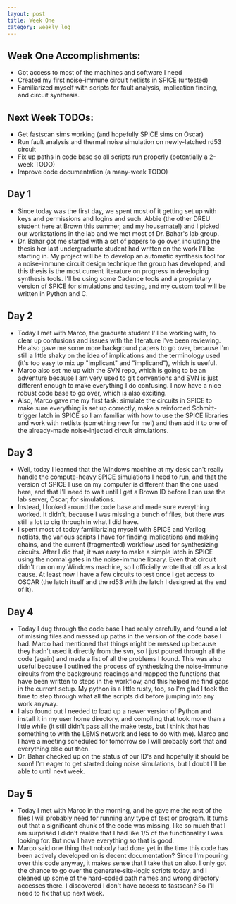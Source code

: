```yaml
---
layout: post 
title: Week One 
category: weekly log
---
```


## Week One Accomplishments:
 + Got access to most of the machines and software I need
 + Created my first noise-immune circuit netlists in SPICE (untested)
 + Familiarized myself with scripts for fault analysis, implication finding, and
 circuit synthesis.

## Next Week TODOs:
 + Get fastscan sims working (and hopefully SPICE sims on Oscar)
 + Run fault analysis and thermal noise simulation on newly-latched rd53 circuit
 + Fix up paths in code base so all scripts run properly (potentially a 2-week TODO)
 + Improve code documentation (a many-week TODO)
 
## Day 1
 + Since today was the first day, we spent most of it getting set up with keys
 and permissions and logins and such. Abbie (the other DREU student here at
 Brown this summer, and my housemate!) and I picked our workstations in the lab
 and we met most of Dr. Bahar's lab group. 
 + Dr. Bahar got me started with a set of papers to go over, including the
 thesis her last undergraduate student had written on the work I'll be
 starting in. My project will be to develop an automatic synthesis tool for 
 a noise-immune circuit design technique the group has developed, and this
 thesis is the most current literature on progress in developing synthesis tools. 
 I'll be using some Cadence tools and a proprietary version of SPICE for 
 simulations and testing, and my custom tool will be written in Python and C.
 
## Day 2
 + Today I met with Marco, the graduate student I'll be working with, to clear
 up confusions and issues with the literature I've been reviewing. He also 
 gave me some more background papers to go over, because I'm still a little 
 shaky on the idea of implications and the terminology used (it's too easy to 
 mix up "implicant" and "implicand"), which is useful.
 + Marco also set me up with the SVN repo, which is going to be an adventure
  because I am very used to git conventions and SVN is just different enough
  to make everything I do confusing. I now have a nice robust code base to go
  over, which is also exciting.
 + Also, Marco gave me my first task: simulate the circuits in SPICE to make
 sure everything is set up correctly, make a reinforced Schmitt-trigger latch
 in SPICE so I am familiar with how to use the SPICE libraries and work with 
 netlists (something new for me!) and then add it to one of the already-made
 noise-injected circuit simulations.
 
## Day 3
 + Well, today I learned that the Windows machine at my desk can't really
 handle the compute-heavy SPICE simulations I need to run, and that the version
 of SPICE I use on my computer is different than the one used here, and that I'll
 need to wait until I get a Brown ID before I can use the lab server, Oscar, for
 simulations.
 + Instead, I looked around the code base and made sure everything worked. It 
 didn't, because I was missing a bunch of files, but there was still a lot to
 dig through in what I did have. 
 + I spent most of today familiarizing myself with SPICE and Verilog netlists, 
 the various scripts I have for finding implications and making chains, and the 
 current (fragmented) workflow used for synthesizing circuits. After I did that,
 it was easy to make a simple latch in SPICE using the normal gates in the
 noise-immune library. Even that circuit didn't run on my Windows machine, so 
 I officially wrote that off as a lost cause. At least now I have a few circuits
 to test once I get access to OSCAR (the latch itself and the rd53 with the 
 latch I designed at the end of it). 
 
## Day 4
 + Today I dug through the code base I had really carefully, and found a lot of
 missing files and messed up paths in the version of the code base I had. Marco
 had mentioned that things might be messed up because they hadn't used it
 directly from the svn, so I just poured through all the code (again) and made a list
 of all the problems I found. This was also useful because I outlined the process 
 of synthesizing the noise-immune circuits from the background readings and mapped 
 the functions that have been written to steps in the workflow, and this helped 
 me find gaps in the current setup. My python is a little
 rusty, too, so I'm glad I took the time to step through what all the scripts did
 before jumping into any work anyway. 
 + I also found out I needed to load up a newer version of Python and install it
 in my user home directory, and compiling that took more than a little while (it still
 didn't pass all the make tests, but I think that has something to with the
 LEMS network and less to do with me). Marco and I have a meeting scheduled for tomorrow
 so I will probably sort that and everything else out then. 
  + Dr. Bahar checked up on the status of our ID's and hopefully it should be soon!
  I'm eager to get started doing noise simulations, but I doubt I'll be able to
  until next week.

## Day 5
 + Today I met with Marco in the morning, and he gave me the rest of the files 
 I will probably need for running any type of test or program. It turns out that
 a significant chunk of the code was missing, like so much that I am surprised I
 didn't realize that I had like 1/5 of the functionality I was looking for. But 
 now I have everything so that is good. 
 + Marco said one thing that nobody had done yet in the time this code has been
  actively developed on is decent documentation? Since I'm pouring over this code
  anyway, it makes sense that I take that on also. I only got the chance to go 
  over the generate-site-logic scripts today, and I cleaned up some of the 
  hard-coded path names and wrong directory accesses there. I discovered I 
  don't have access to fastscan? So I'll need to fix that up next week.
 
 
